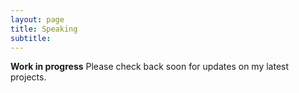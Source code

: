 ```yaml
---
layout: page
title: Speaking 
subtitle: 
---
```

**Work in progress**
Please check back soon for updates on my latest projects.
